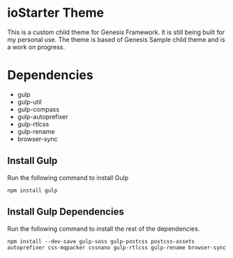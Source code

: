 # ioStarter Theme
This is a custom child theme for Genesis Framework. It is still being built for my personal use. The theme is based of Genesis Sample child theme and is a work on progress.

# Dependencies
- gulp
- gulp-util
- gulp-compass
- gulp-autoprefixer
- gulp-rtlcss
- gulp-rename
- browser-sync

## Install Gulp
Run the following command to install Gulp
```
npm install gulp
```

## Install Gulp Dependencies
Run the following command to install the rest of the dependencies.
```
npm install --dev-save gulp-sass gulp-postcss postcss-assets autoprefixer css-mqpacker cssnano gulp-rtlcss gulp-rename browser-sync
```